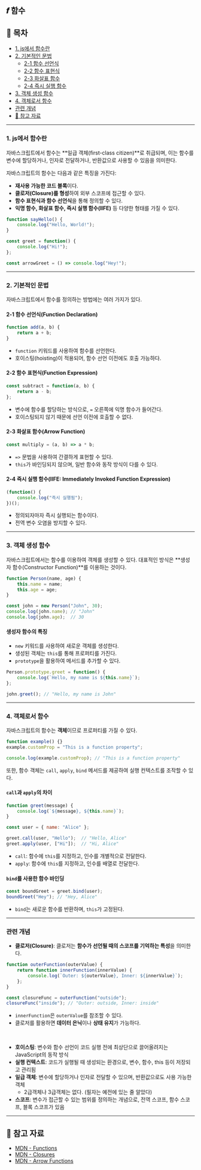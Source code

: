 ## 𝒇 함수

## 📌 목차

- [1. js에서 함수란](#1-js에서-함수란)
- [2. 기본적인 문법](#2-기본적인-문법)
    - [2-1 함수 선언식](#2-1-함수-선언식function-declaration)
    - [2-2 함수 표현식](#2-2-함수-표현식function-expression)
    - [2-3 화살표 함수](#2-3-화살표-함수arrow-function)
    - [2-4 즉시 실행 함수](#2-4-즉시-실행-함수iife-immediately-invoked-function-expression)
- [3. 객체 생성 함수](#3-객체-생성-함수)
- [4. 객체로서 함수](#4-객체로서-함수)
- [관련 개념](#관련-개념)
- [📌 참고 자료](#-참고-자료)

---

### **1. js에서 함수란**

자바스크립트에서 함수는 **일급 객체(first-class citizen)**로 취급되며, 이는 함수를 변수에 할당하거나, 인자로 전달하거나, 반환값으로 사용할 수 있음을 의미한다.

자바스크립트의 함수는 다음과 같은 특징을 가진다:
- **재사용 가능한 코드 블록**이다.
- **클로저(Closure)를 형성**하여 외부 스코프에 접근할 수 있다.
- **함수 표현식과 함수 선언식**을 통해 정의할 수 있다.
- **익명 함수, 화살표 함수, 즉시 실행 함수(IIFE)** 등 다양한 형태를 가질 수 있다.

```js
function sayHello() {
    console.log("Hello, World!");
}

const greet = function() {
    console.log("Hi!");
};

const arrowGreet = () => console.log("Hey!");
```

---

### **2. 기본적인 문법**

자바스크립트에서 함수를 정의하는 방법에는 여러 가지가 있다.

#### **2-1 함수 선언식(Function Declaration)**
```js
function add(a, b) {
    return a + b;
}
```
- `function` 키워드를 사용하여 함수를 선언한다.
- 호이스팅(hoisting)이 적용되어, 함수 선언 이전에도 호출 가능하다.

#### **2-2 함수 표현식(Function Expression)**
```js
const subtract = function(a, b) {
    return a - b;
};
```
- 변수에 함수를 할당하는 방식으로, `=` 오른쪽에 익명 함수가 들어간다.
- 호이스팅되지 않기 때문에 선언 이전에 호출할 수 없다.

#### **2-3 화살표 함수(Arrow Function)**
```js
const multiply = (a, b) => a * b;
```
- `=>` 문법을 사용하여 간결하게 표현할 수 있다.
- `this`가 바인딩되지 않으며, 일반 함수와 동작 방식이 다를 수 있다.

#### **2-4 즉시 실행 함수(IIFE: Immediately Invoked Function Expression)**
```js
(function() {
    console.log("즉시 실행됨");
})();
```
- 정의되자마자 즉시 실행되는 함수이다.
- 전역 변수 오염을 방지할 수 있다.

---

### **3. 객체 생성 함수**

자바스크립트에서는 함수를 이용하여 객체를 생성할 수 있다. 대표적인 방식은 **생성자 함수(Constructor Function)**를 이용하는 것이다.

```js
function Person(name, age) {
    this.name = name;
    this.age = age;
}

const john = new Person("John", 30);
console.log(john.name); // "John"
console.log(john.age);  // 30
```

#### **생성자 함수의 특징**
- `new` 키워드를 사용하여 새로운 객체를 생성한다.
- 생성된 객체는 `this`를 통해 프로퍼티를 가진다.
- `prototype`을 활용하여 메서드를 추가할 수 있다.

```js
Person.prototype.greet = function() {
    console.log(`Hello, my name is ${this.name}`);
};

john.greet(); // "Hello, my name is John"
```

---

### **4. 객체로서 함수**

자바스크립트의 함수는 **객체**이므로 프로퍼티를 가질 수 있다.

```js
function example() {}
example.customProp = "This is a function property";

console.log(example.customProp); // "This is a function property"
```

또한, 함수 객체는 `call`, `apply`, `bind` 메서드를 제공하여 실행 컨텍스트를 조작할 수 있다.

#### **`call`과 `apply`의 차이**
```js
function greet(message) {
    console.log(`${message}, ${this.name}`);
}

const user = { name: "Alice" };

greet.call(user, "Hello");  // "Hello, Alice"
greet.apply(user, ["Hi"]);  // "Hi, Alice"
```
- `call`: 함수에 `this`를 지정하고, 인수를 개별적으로 전달한다.
- `apply`: 함수에 `this`를 지정하고, 인수를 배열로 전달한다.

#### **`bind`를 사용한 함수 바인딩**
```js
const boundGreet = greet.bind(user);
boundGreet("Hey"); // "Hey, Alice"
```
- `bind`는 새로운 함수를 반환하며, `this`가 고정된다.

---

### **관련 개념**

- **클로저(Closure)**: 클로저는 **함수가 선언될 때의 스코프를 기억하는 특성**을 의미한다.

```js
function outerFunction(outerValue) {
    return function innerFunction(innerValue) {
        console.log(`Outer: ${outerValue}, Inner: ${innerValue}`);
    };
}

const closureFunc = outerFunction("outside");
closureFunc("inside"); // "Outer: outside, Inner: inside"
```
   - `innerFunction`은 `outerValue`를 참조할 수 있다.
   - 클로저를 활용하면 **데이터 은닉**이나 **상태 유지**가 가능하다.

</br>

- **호이스팅**: 변수와 함수 선언이 코드 실행 전에 최상단으로 끌어올려지는 JavaScript의 동작 방식
- **실행 컨텍스트**: 코드가 실행될 때 생성되는 환경으로, 변수, 함수, this 등이 저장되고 관리됨
- **일급 객체**: 변수에 할당하거나 인자로 전달할 수 있으며, 반환값으로도 사용 가능한 객체
    - 2급객체나 3급객체는 없다. (필자는 예전에 있는 줄 알았다)
- **스코프**: 변수가 접근할 수 있는 범위를 정의하는 개념으로, 전역 스코프, 함수 스코프, 블록 스코프가 있음

---

## 📌 참고 자료

- [MDN - Functions](https://developer.mozilla.org/en-US/docs/Web/JavaScript/Reference/Functions)
- [MDN - Closures](https://developer.mozilla.org/en-US/docs/Web/JavaScript/Closures)
- [MDN - Arrow Functions](https://developer.mozilla.org/en-US/docs/Web/JavaScript/Reference/Functions/Arrow_functions)

